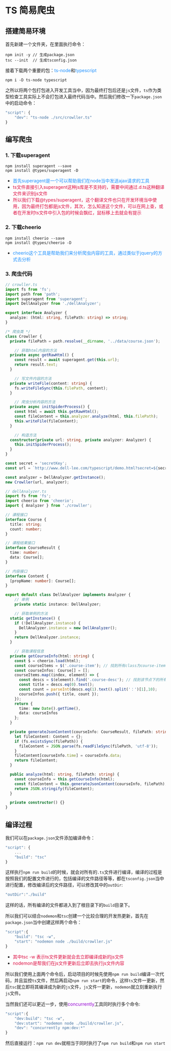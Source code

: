 # TS 简易爬虫

## 搭建简易环境
首先新建一个文件夹，在里面执行命令：
```shell
npm init -y // 生成package.json
tsc --init  // 生成tsconfig.json
```

接着下载两个重要的包：<font color=#1E90FF>ts-node</font>和<font color=#1E90FF>typescript</font>
```shell
npm i -D ts-node typescript
```
之所以将两个包打包进入开发工具当中，因为最终打包后还是`js`文件，`ts`作为类型检查工具实际上不会打包进入最终代码当中。然后我们修改一下`package.json`中的启动命令：
```javascript
"script": {
	"dev": "ts-node ./src/crowller.ts"
}
```

## 编写爬虫

### 1. 下载superagent
```shell
npm install superagent --save
npm install @types/superagent -D
```
+ <font color=#1E90FF>首先superagent是一个可以帮助我们在node当中发送ajax请求的工具</font>
+ <font color=#DD1144>ts文件直接引入superagent这种js库是不支持的，需要中间通过.d.ts这种翻译文件来识别js文件</font>
+ <font color=#DD1144>所以我们下载@types/superagent，这个翻译文件也只在开发环境当中使用，因为最终打包都是js文件，其次，怎么知道这个文件，可以在网上查，或者在开发时ts文件中引入包的时候会飘红，鼠标移上去就会有提示</font>


### 2. 下载cheerio
```shell
npm install cheerio --save
npm install @types/cheerio -D
```
+ <font color=#1E90FF>cheerio这个工具是帮助我们来分析爬虫内容的工具，通过类似于jquery的方式去分析</font>


### 3. 爬虫代码

```typescript
// crowller.ts
import fs from 'fs';
import path from 'path';
import superagent from 'superagent';
import DellAnalyzer from './dellAnalyzer';

export interface Analyzer {
  analyze: (html: string, filePath: string) => string;
}

/* 爬虫类 */
class Crowller {
  private filePath = path.resolve(__dirname, '../data/course.json');

	// 获取html内容的方法
  private async getRawHtml() {
    const result = await superagent.get(this.url);
    return result.text;
  }

	// 写文件内容的方法
  private writeFile(content: string) {
    fs.writeFileSync(this.filePath, content);
  }

	// 爬虫分析内容的方法
  private async initSpiderProcess() {
    const html = await this.getRawHtml();
    const fileContent = this.analyzer.analyze(html, this.filePath);
    this.writeFile(fileContent);
  }

	// 构造方法
  constructor(private url: string, private analyzer: Analyzer) {
    this.initSpiderProcess();
  }
}

const secret = 'secretKey';
const url = `http://www.dell-lee.com/typescript/demo.html?secret=${secret}`;

const analyzer = DellAnalyzer.getInstance();
new Crowller(url, analyzer);
```
```typescript
// dellAnalyzer.ts
import fs from 'fs';
import cheerio from 'cheerio';
import { Analyzer } from './crowller';

// 课程接口
interface Course {
  title: string;
  count: number;
}

// 课程结果接口
interface CourseResult {
  time: number;
  data: Course[];
}

// 内容接口
interface Content {
  [propName: number]: Course[];
}

export default class DellAnalyzer implements Analyzer {
	// 单例
	private static instance: DellAnalyzer;

	// 获取单例的方法
  static getInstance() {
    if (!DellAnalyzer.instance) {
      DellAnalyzer.instance = new DellAnalyzer();
    }
    return DellAnalyzer.instance;
  }

	// 获取课程信息
  private getCourseInfo(html: string) {
    const $ = cheerio.load(html);
    const courseItems = $('.course-item'); // 找到所有class为course-item的DOM节点
    const courseInfos: Course[] = [];
    courseItems.map((index, element) => {
      const descs = $(element).find('.course-desc'); // 找到该节点下的所有class为course-desc的DOM节点
      const title = descs.eq(0).text();
      const count = parseInt(descs.eq(1).text().split('：')[1],10);
      courseInfos.push({ title, count });
    });
    return {
      time: new Date().getTime(),
      data: courseInfos
    };
  }

  private generateJsonContent(courseInfo: CourseResult, filePath: string) {
    let fileContent: Content = {};
    if (fs.existsSync(filePath)) {
      fileContent = JSON.parse(fs.readFileSync(filePath, 'utf-8'));
    }
    fileContent[courseInfo.time] = courseInfo.data;
    return fileContent;
  }

  public analyze(html: string, filePath: string) {
    const courseInfo = this.getCourseInfo(html);
    const fileContent = this.generateJsonContent(courseInfo, filePath);
    return JSON.stringify(fileContent);
  }

  private constructor() {}
}
```

## 编译过程
我们可以在`package.json`文件添加编译命令：
```javascript
"script": {
	...
	"build": "tsc"
}
```
这样执行`npm run build`的时候，就会对所有的`.ts`文件进行编译，编译的过程是按照我们的配置文件进行的，包括编译的文件路径等等，都在`tsconfig.json`当中进行配置，修改编译后的文件路径，可以修改其中的`outDir`:
```javascript
"outDir":"./build"
```
这样的话，所有编译的文件都进入到了根目录下的`build`目录下。

所以我们可以结合`nodemon`和`tsc`创建一个比较合理的开发热更新，首先在`package.json`当中创建这样两个命令：
```javascript
"script":{
	"build": "tsc -w",
	"start": "nodemon node ./build/crowller.js"
}
```
+ <font color=#DD1144>其中tsc -w 表示ts文件更新就会去立即编译成新的js文件</font>
+ <font color=#DD1144>nodemon是帮我们在js文件更新后立即去执行js文件内容</font>

所以我们使用上面两个命令后，启动项目的时候先使用`npm run build`编译一次代码，并且监控`ts`文件，然后再启动`npm run start`的命令，这样`ts`文件一更新，然后`tsc`就立即将其编译成为新的`js`文件，`js`文件一更新，`nodemon`就立刻重新执行`js`文件。

当然我们还可以更近一步，使用<font color=#9400D3>concurrently</font>工具同时执行多个命令:
```javascript
"script":{
	"dev:build": "tsc -w",
	"dev:start": "nodemon node ./build/crowller.js",
	"dev": "concurrently npm:dev:*"
}
```
然后直接运行：`npm run dev`就相当于同时执行了`npm run build`和`npm run start`